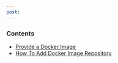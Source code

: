 ```yaml
---
post: 
---
```


### Contents

*   [Provide a Docker Image](#image)
*   [How To Add Docker Image Repository](#add_docker_image_repo)

